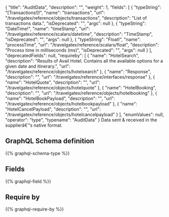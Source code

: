 {
  "title": "AuditData",
  "description": "",
  "weight": 1,
  "fields": [
    {
      "typeString": "[Transactions!]!",
      "name": "transactions",
      "url": "/travelgatex/reference/objects/transactions",
      "description": "List of transactions data.",
      "isDeprecated": "",
      "args": null
    },
    {
      "typeString": "DateTime!",
      "name": "timeStamp",
      "url": "/travelgatex/reference/scalars/datetime",
      "description": "TimeStamp",
      "isDeprecated": "",
      "args": null
    },
    {
      "typeString": "Float!",
      "name": "processTime",
      "url": "/travelgatex/reference/scalars/float",
      "description": "Process time in milliseconds (ms)",
      "isDeprecated": "",
      "args": null
    }
  ],
  "deprecatedFields": null,
  "requireby": [
    {
      "name": "HotelSearch",
      "description": "Results of Avail Hotel. Contains all the available options for a given date and itinerary.",
      "url": "/travelgatex/reference/objects/hotelsearch"
    },
    {
      "name": "Response",
      "description": "",
      "url": "/travelgatex/reference/interfaces/response"
    },
    {
      "name": "HotelQuote",
      "description": "",
      "url": "/travelgatex/reference/objects/hotelquote"
    },
    {
      "name": "HotelBooking",
      "description": "",
      "url": "/travelgatex/reference/objects/hotelbooking"
    },
    {
      "name": "HotelBookPayload",
      "description": "",
      "url": "/travelgatex/reference/objects/hotelbookpayload"
    },
    {
      "name": "HotelCancelPayload",
      "description": "",
      "url": "/travelgatex/reference/objects/hotelcancelpayload"
    }
  ],
  "enumValues": null,
  "operator": "type",
  "typename": "AuditData"
}
Data sent & received in the supplierâ€™s native format.
## GraphQL Schema definition

{{% graphql-schema-type %}}

## Fields

{{% graphql-field %}}

## Require by

{{% graphql-require-by %}}
